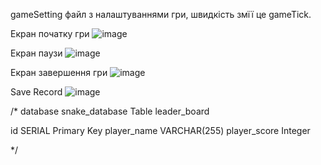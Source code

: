 gameSetting файл з налаштуваннями гри, швидкість змїї це gameTick.

Екран початку гри
![image](https://github.com/H1mka/snake-game/assets/60039557/6b20ab72-6213-4c4b-a910-76ad4574a537)

Екран паузи
![image](https://github.com/H1mka/snake-game/assets/60039557/ff345b6d-83fd-46ec-a4ad-480f2d929688)

Екран завершення гри
![image](https://github.com/H1mka/snake-game/assets/60039557/8461b84c-dcd7-4061-b15d-fcf1153b639e)

Save Record
![image](https://github.com/H1mka/snake-game/assets/60039557/47e2e6dc-75d6-4deb-8272-095e57b7a476)


/* 
database snake_database
Table leader_board

id SERIAL Primary Key
player_name VARCHAR(255)
player_score Integer

*/
